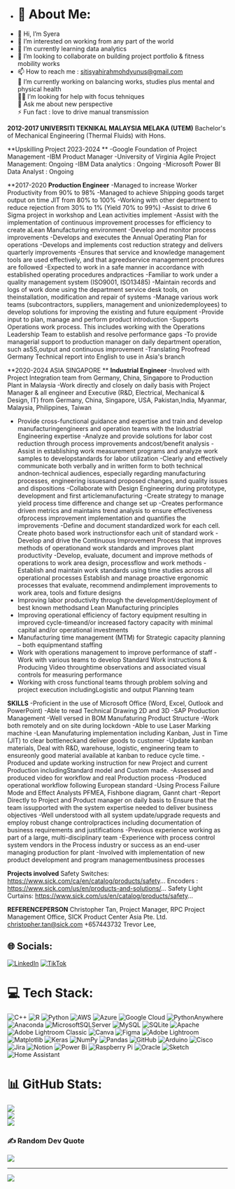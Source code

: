 



- # 💫 About Me:
-  👋 Hi, I’m Syera
- 👀 I’m interested on working from any part of the world
- 🌱 I’m currently learning data analytics
- 💞️ I’m looking to collaborate on building project portfolio & fitness mobility works
- 📫 How to reach me :  sitisyahirahmohdyunus@gmail.com<br>
🔭 I’m currently working on balancing works, studies plus mental and physical health <br>👯🤝 I’m looking for help with focus tehniques <br>💬 Ask me about new perspective <br>⚡ Fun fact : love to drive manual transmission

**2012-2017 UNIVERSITI TEKNIKAL MALAYSIA MELAKA (UTEM)**
Bachelor's of Mechanical Engineering (Thermal Fluids) with Hons.

**Upskilling Project 2023-2024 **
-Google Foundation of Project Management 
-IBM Product Manager 
-University of Virginia Agile Project Management: Ongoing
-IBM Data analytics : Ongoing
-Microsoft Power BI Data Analyst : Ongoing

**2017-2020 
**Production Engineer**
-Managed to increase Worker Productivity from 90% to 98%
-Managed to achieve Shipping goods target output on time JIT from 80% to 100%
-Working with other department to reduce rejection from 30% to 1% (Yield 70% to 99%)
-Assist to drive 6 Sigma project in workshop and Lean activities implement
-Assist with the implementation of continuous improvement processes for efficiency to create aLean Manufacturing environment
-Develop and monitor process improvements
-Develops and executes the Annual Operating Plan for operations
-Develops and implements cost reduction strategy and delivers quarterly improvements
-Ensures that service and knowledge management tools are used effectively, and that agreedservice management procedures are followed
-Expected to work in a safe manner in accordance with established operating procedures andpractices
-Familiar to work under a quality management system (ISO9001, ISO13485)
-Maintain records and logs of work done using the department service desk tools, on theinstallation, modification and repair of systems
-Manage various work teams (subcontractors, suppliers, management and unionizedemployees) to develop solutions for improving the existing and future equipment
-Provide input to plan, manage and perform product introduction
-Supports Operations work process. This includes working with the Operations Leadership Team to establish and resolve performance gaps
-To provide managerial support to production manager on daily department operation, such as5S,output and continuous improvement
-Translating Proofread Germany Technical report into English to use in Asia's branch

**2020-2024 ASIA SINGAPORE **
**Industrial Engineer**
-Involved with Project Integration team from Germany, China, Singapore to Production Plant in Malaysia
-Work directly and closely on daily basis with Project Manager & all engineer and Executive (R&D, Electrical, Mechanical & Design, IT) 
 from Germany, China, Singapore, USA, Pakistan,India, Myanmar, Malaysia, Philippines, Taiwan
- Provide cross-functional guidance and expertise and train and develop manufacturingengineers and operation teams with the Industrial 
 Engineering expertise
-Analyze and provide solutions for labor cost reduction through process improvements andcost/benefit analysis
-Assist in establishing work measurement programs and analyze work samples to developstandards for labor utilization
-Clearly and effectively communicate both verbally and in written form to both technical andnon-technical audiences, especially regarding manufacturing processes, engineering issuesand proposed changes, and quality issues and dispositions
-Collaborate with Design Engineering during prototype, development and first articlemanufacturing
-Create strategy to manage yield process time difference and change set up
-Creates performance driven metrics and maintains trend analysis to ensure effectiveness ofprocess improvement implementation and quantifies the improvements
-Define and document standardized work for each cell. Create photo based work instructionsfor each unit of standard work
-Develop and drive the Continuous Improvement Process that improves methods of operationand work standards and improves plant productivity
-Develop, evaluate, document and improve methods of operations to work area design, processflow and work methods
-Establish and maintain work standards using time studies across all operational processes
Establish and manage proactive ergonomic processes that evaluate, recommend andimplement improvements to work area, tools and fixture designs
- Improving labor productivity through the development/deployment of best known methodsand Lean Manufacturing principles
- Improving operational efficiency of factory equipment resulting in improved cycle-timeand/or increased factory capacity with minimal capital and/or operational investments
- Manufacturing time management (MTM) for Strategic capacity planning – both equipmentand staffing
- Work with operations management to improve performance of staff
-Work with various teams to develop Standard Work instructions & Producing Video throughtime observations and associated visual controls for measuring performance
- Working with cross functional teams through problem solving and project execution includingLogistic and output Planning team



**SKILLS**
-Proficient in the use of Microsoft Office (Word, Excel, Outlook and PowerPoint)
-Able to read Technical Drawing 2D and 3D
-SAP Production Management
-Well versed in BOM Manufaturing Product Structure
-Work both remotely and on site during lockdown
-Able to use Laser Marking machine
-Lean Manufaturing implementation including Kanban, Just in Time (JIT) to clear bottleneckand deliver goods to customer
-Update kanban materials, Deal with R&D, warehouse, logistic, engineering team to ensureonly good material available at kanban to reduce cycle time.
-Produced and update working instruction for new Project and current Production includingStandard model and Custom made.
-Assessed and produced video for workflow and real Production process
-Produced operational workflow following European standard
-Using Process Failure Mode and Effect Analysts PFMEA, Fishbone diagram, Gannt chart
-Report Directly to Project and Product manager on daily basis to Ensure that the team issupported with the system expertise needed to deliver business objectives
-Well understood with all system update/upgrade requests and employ robust change controlpractices including documentation of business requirements and justifications
-Previous experience working as part of a large, multi-disciplinary team
-Experience with process control system vendors in the Process industry or success as an end-user managing production for plant
-Involved with implementation of new product development and program managementbusiness processes

**Projects involved**
Safety Switches:
https://www.sick.com/ca/en/catalog/products/safety...
Encoders :
https://www.sick.com/us/en/products-and-solutions/...
Safety Light Curtains:
https://www.sick.com/us/en/catalog/products/safety...

**REFERENCEPERSON**
Christopher Tan,
Project Manager, RPC Project Management Office,
SICK Product Center Asia Pte. Ltd.
christopher.tan@sick.com
+657443732
Trevor Lee,

## 🌐 Socials:
[![LinkedIn](https://img.shields.io/badge/LinkedIn-%230077B5.svg?logo=linkedin&logoColor=white)](https://linkedin.com/in/https://www.linkedin.com/in/syahirah-my-alwayscan1?utm_source=share&utm_campaign=share_via&utm_content=profile&utm_medium=ios_app) [![TikTok](https://img.shields.io/badge/TikTok-%23000000.svg?logo=TikTok&logoColor=white)](https://tiktok.com/@haerahorahorey) 

# 💻 Tech Stack:
![C++](https://img.shields.io/badge/c++-%2300599C.svg?style=plastic&logo=c%2B%2B&logoColor=white) ![R](https://img.shields.io/badge/r-%23276DC3.svg?style=plastic&logo=r&logoColor=white) ![Python](https://img.shields.io/badge/python-3670A0?style=plastic&logo=python&logoColor=ffdd54) ![AWS](https://img.shields.io/badge/AWS-%23FF9900.svg?style=plastic&logo=amazon-aws&logoColor=white) ![Azure](https://img.shields.io/badge/azure-%230072C6.svg?style=plastic&logo=microsoftazure&logoColor=white) ![Google Cloud](https://img.shields.io/badge/GoogleCloud-%234285F4.svg?style=plastic&logo=google-cloud&logoColor=white) ![PythonAnywhere](https://img.shields.io/badge/pythonanywhere-%232F9FD7.svg?style=plastic&logo=pythonanywhere&logoColor=151515) ![Anaconda](https://img.shields.io/badge/Anaconda-%2344A833.svg?style=plastic&logo=anaconda&logoColor=white) ![MicrosoftSQLServer](https://img.shields.io/badge/Microsoft%20SQL%20Server-CC2927?style=plastic&logo=microsoft%20sql%20server&logoColor=white) ![MySQL](https://img.shields.io/badge/mysql-4479A1.svg?style=plastic&logo=mysql&logoColor=white) ![SQLite](https://img.shields.io/badge/sqlite-%2307405e.svg?style=plastic&logo=sqlite&logoColor=white) ![Apache](https://img.shields.io/badge/apache-%23D42029.svg?style=plastic&logo=apache&logoColor=white) ![Adobe Lightroom Classic](https://img.shields.io/badge/Adobe%20Lightroom%20Classic-31A8FF.svg?style=plastic&logo=Adobe%20Lightroom%20Classic&logoColor=white) ![Canva](https://img.shields.io/badge/Canva-%2300C4CC.svg?style=plastic&logo=Canva&logoColor=white) ![Figma](https://img.shields.io/badge/figma-%23F24E1E.svg?style=plastic&logo=figma&logoColor=white) ![Adobe Lightroom](https://img.shields.io/badge/Adobe%20Lightroom-31A8FF.svg?style=plastic&logo=Adobe%20Lightroom&logoColor=white) ![Matplotlib](https://img.shields.io/badge/Matplotlib-%23ffffff.svg?style=plastic&logo=Matplotlib&logoColor=black) ![Keras](https://img.shields.io/badge/Keras-%23D00000.svg?style=plastic&logo=Keras&logoColor=white) ![NumPy](https://img.shields.io/badge/numpy-%23013243.svg?style=plastic&logo=numpy&logoColor=white) ![Pandas](https://img.shields.io/badge/pandas-%23150458.svg?style=plastic&logo=pandas&logoColor=white) ![GitHub](https://img.shields.io/badge/github-%23121011.svg?style=plastic&logo=github&logoColor=white) ![Arduino](https://img.shields.io/badge/-Arduino-00979D?style=plastic&logo=Arduino&logoColor=white) ![Cisco](https://img.shields.io/badge/cisco-%23049fd9.svg?style=plastic&logo=cisco&logoColor=black) ![Jira](https://img.shields.io/badge/jira-%230A0FFF.svg?style=plastic&logo=jira&logoColor=white) ![Notion](https://img.shields.io/badge/Notion-%23000000.svg?style=plastic&logo=notion&logoColor=white) ![Power Bi](https://img.shields.io/badge/power_bi-F2C811?style=plastic&logo=powerbi&logoColor=black) ![Raspberry Pi](https://img.shields.io/badge/-RaspberryPi-C51A4A?style=plastic&logo=Raspberry-Pi) ![Oracle](https://img.shields.io/badge/Oracle-F80000?style=plastic&logo=oracle&logoColor=white) ![Sketch](https://img.shields.io/badge/Sketch-FFB387?style=plastic&logo=sketch&logoColor=black) ![Home Assistant](https://img.shields.io/badge/home%20assistant-%2341BDF5.svg?style=plastic&logo=home-assistant&logoColor=white)
# 📊 GitHub Stats:
![](https://github-readme-stats.vercel.app/api?username=haerasha&theme=gruvbox_light&hide_border=false&include_all_commits=false&count_private=false)<br/>
![](https://github-readme-streak-stats.herokuapp.com/?user=haerasha&theme=gruvbox_light&hide_border=false)<br/>
![](https://github-readme-stats.vercel.app/api/top-langs/?username=haerasha&theme=gruvbox_light&hide_border=false&include_all_commits=false&count_private=false&layout=compact)

### ✍️ Random Dev Quote
![](https://quotes-github-readme.vercel.app/api?type=vetical&theme=gruvbox)

---
[![](https://visitcount.itsvg.in/api?id=haerasha&icon=0&color=0)](https://visitcount.itsvg.in)

<!-- Proudly created with GPRM ( https://gprm.itsvg.in ) -->

<!---
haerasha/haerasha is a ✨ special ✨ repository because its `README.md` (this file) appears on your GitHub profile.
You can click the Preview link to take a look at your changes.
--->
